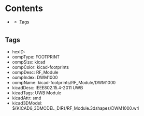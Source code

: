 



Contents
========

* [](#)
	* [Tags](#tags)

# 

## Tags

- hexID: 
- oompType: FOOTPRINT
- oompSize: kicad
- oompColor: kicad-footprints
- oompDesc: RF_Module
- oompIndex: DWM1000
- oompName: kicad-footprints/RF_Module/DWM1000
- kicadDesc: IEEE802.15.4-2011 UWB
- kicadTags: UWB Module
- kicadAttr: smd
- kicad3DModel: ${KICAD6_3DMODEL_DIR}/RF_Module.3dshapes/DWM1000.wrl
